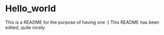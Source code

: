# Hello_world
This is a README for the purpose of having one :)
This README has been edited, quite nicely.
